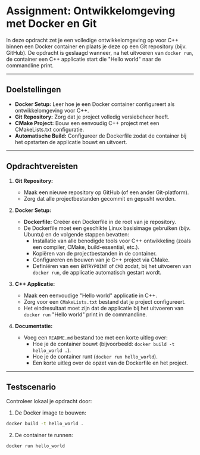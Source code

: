 # Assignment: Ontwikkelomgeving met Docker en Git

In deze opdracht zet je een volledige ontwikkelomgeving op voor C++
binnen een Docker container en plaats je deze op een Git repository
(bijv. GitHub). De opdracht is geslaagd wanneer, na het uitvoeren
van `docker run`, de container een C++ applicatie start die "Hello
world" naar de commandline print.

---

## Doelstellingen

- **Docker Setup:** Leer hoe je een Docker container configureert als ontwikkelomgeving voor C++.
- **Git Repository:** Zorg dat je project volledig versiebeheer heeft.
- **CMake Project:** Bouw een eenvoudig C++ project met een CMakeLists.txt configuratie.
- **Automatische Build:** Configureer de Dockerfile zodat de container bij het opstarten de applicatie bouwt en uitvoert.

---

## Opdrachtvereisten

1. **Git Repository:**
   - Maak een nieuwe repository op GitHub (of een ander Git-platform).
   - Zorg dat alle projectbestanden gecommit en gepusht worden.

2. **Docker Setup:**
   - **Dockerfile:** Creëer een Dockerfile in de root van je repository.
   - De Dockerfile moet een geschikte Linux basisimage gebruiken (bijv. Ubuntu) en de volgende stappen bevatten:
     - Installatie van alle benodigde tools voor C++ ontwikkeling (zoals een compiler, CMake, build-essential, etc.).
     - Kopiëren van de projectbestanden in de container.
     - Configureren en bouwen van je C++ project via CMake.
     - Definiëren van een `ENTRYPOINT` of `CMD` zodat, bij het uitvoeren van `docker run`, de applicatie automatisch gestart wordt.

3. **C++ Applicatie:**
   - Maak een eenvoudige "Hello world" applicatie in C++.
   - Zorg voor een `CMakeLists.txt` bestand dat je project configureert.
   - Het eindresultaat moet zijn dat de applicatie bij het uitvoeren van `docker run` "Hello world" print in de commandline.

4. **Documentatie:**
   - Voeg een `README.md` bestand toe met een korte uitleg over:
     - Hoe je de container bouwt (bijvoorbeeld: `docker build -t hello_world .`).
     - Hoe je de container runt (`docker run hello_world`).
     - Een korte uitleg over de opzet van de Dockerfile en het project.

---

## Testscenario

Controleer lokaal je opdracht door:

1. De Docker image te bouwen:

```bash
docker build -t hello_world .
```

2. De container te runnen:

```bash
docker run hello_world
```

